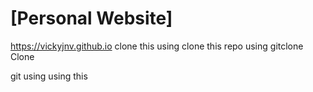 # [Personal Website]
https://vickyjnv.github.io
clone this
using
clone this repo using gitclone
Clone








git
using
using
this
